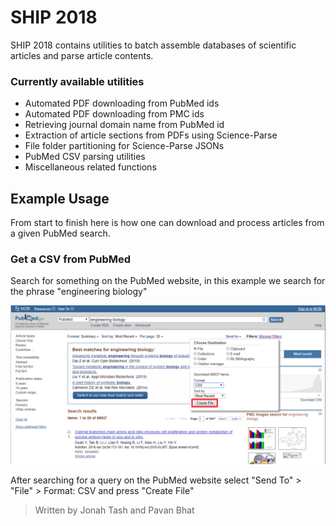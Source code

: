 # SHIP 2018
SHIP 2018 contains utilities to batch assemble databases of scientific articles and parse article contents.

### Currently available utilities

 - Automated PDF downloading from PubMed ids
 - Automated PDF downloading from PMC  ids
 - Retrieving journal domain name from PubMed id 
 - Extraction of article sections from PDFs using Science-Parse
 - File folder partitioning for Science-Parse JSONs
 - PubMed CSV parsing utilities
 - Miscellaneous related functions

## Example Usage

From start to finish here is how one can download and process articles from a given PubMed search.
### Get a CSV from PubMed
Search for something on the PubMed website, in this example we search for the phrase "engineering biology"

<img src="https://raw.githubusercontent.com/jonahtash/SHIP2018/master/img/pmed.png" width="786">

After searching for a query on the PubMed website select "Send To" > "File" > Format: CSV and press "Create File"
>Written by Jonah Tash and Pavan Bhat